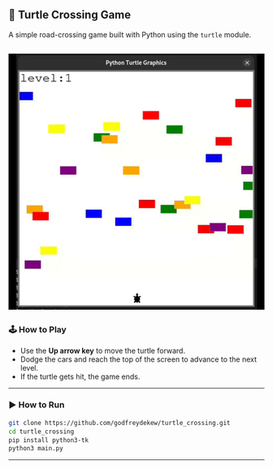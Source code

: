 ## 🐢 Turtle Crossing Game

A simple road-crossing game built with Python using the `turtle` module.

![](static/carGame.gif)
---

### 🕹️ How to Play

* Use the **Up arrow key** to move the turtle forward.
* Dodge the cars and reach the top of the screen to advance to the next level.
* If the turtle gets hit, the game ends.

---

### ▶️ How to Run

```bash
git clone https://github.com/godfreydekew/turtle_crossing.git
cd turtle_crossing
pip install python3-tk
python3 main.py
```

---


